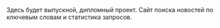 Здесь будет выпускной, дипломный проект. Сайт поиска новостей по ключевым словам и статистика запросов.
